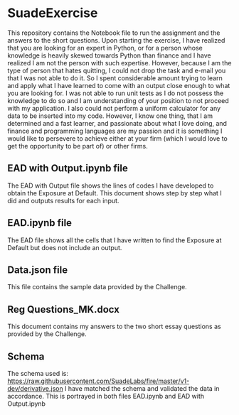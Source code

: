 # SuadeExercise
This repository contains the Notebook file to run the assignment and the answers to the short questions.
Upon starting the exercise, I have realized that you are looking for an expert in Python, or for a person whose knowledge is heavily skewed towards Python than finance and I have realized I am not the person with such expertise. However, because I am the type of person that hates quitting, I could not drop the task and e-mail you that I was not able to do it. So I spent considerable amount trying to learn and apply what I have learned to come with an output close enough to what you are looking for. I was not able to run unit tests as I do not possess the knowledge to do so and I am understanding of your position to not proceed with my application. I also could not perform a uniform calculator for any data to be inserted into my code. However, I know one thing, that I am determined and a fast learner, and passionate about what I love doing, and finance and programming languages are my passion and it is something I would like to persevere to achieve either at your firm (which I would love to get the opportunity to be part of) or other firms. 

## EAD with Output.ipynb file
The EAD with Output file shows the lines of codes I have developed to obtain the Exposure at Default. This document shows step by step what I did and outputs results for each input. 

## EAD.ipynb file
The EAD file shows all the cells that I have written to find the Exposure at Default but does not include an output. 

## Data.json file
This file contains the sample data provided by the Challenge.

## Reg Questions_MK.docx
This document contains my answers to the two short essay questions as provided by the Challenge.

## Schema
The schema used is: https://raw.githubusercontent.com/SuadeLabs/fire/master/v1-dev/derivative.json
I have matched the schema and validated the data in accordance. This is portrayed in both files EAD.ipynb and EAD with Output.ipynb

